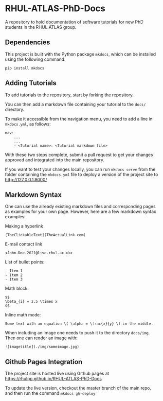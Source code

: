 # RHUL-ATLAS-PhD-Docs
A repository to hold documentation of software tutorials for new PhD students in the RHUL ATLAS group.

## Dependencies

This project is built with the Python package `mkdocs`, which can be installed using the following command:

```
pip install mkdocs
```

## Adding Tutorials

To add tutorials to the repository, start by forking the repository. 

You can then add a markdown file containing your tutorial to the `docs/` directory. 

To make it accessible from the navigation menu, you need to add a line in `mkdocs.yml`, as follows:

```
nav:
	...
	...
	- <Tutorial name>: <Tutorial markdown file>
```

With these two steps complete, submit a pull request to get your changes approved and integrated into the main repository.

If you want to test your changes locally, you can run `mkdocs serve` from the folder containing the `mkdocs.yml` file to deploy a version of the project site to http://127.0.0.1:8000/

## Markdown Syntax
One can use the already existing markdown files and corresponding pages as examples for your own page. However, here are a few markdown syntax examples:

Making a hyperlink
```
[TheClickableText](TheActualLink.com)
```

E-mail contact link
```
<John.Doe.2021@live.rhul.ac.uk>
```

List of bullet points:
```
- Item 1
- Item 2
- Item 3
```
Math block:
```
$$
\beta_{i} = 2.5 \times x
$$
```

Inline math mode:
```
Some text with an equation \( \alpha = \frac{x}{y} \) in the middle.
```

When including an image one needs to push it to the directory `docs/img`. Then one can render an image with:
```
![imagetitle](./img/someimage.jpg)
```


## Github Pages Integration

The project site is hosted live using Github pages at https://rhulpp.github.io/RHUL-ATLAS-PhD-Docs

To update the live version, checkout the master branch of the main repo, and then run the command `mkdocs gh-deploy`